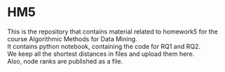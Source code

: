 # HM5
This is the repository that contains material related to homework5 for the course Algorithmic Methods for Data Mining.<br>
It contains python notebook, containing the code for RQ1 and RQ2.<br>
We keep all the shortest distances in files and upload them here.<br>
Also, node ranks are published as a file. 
